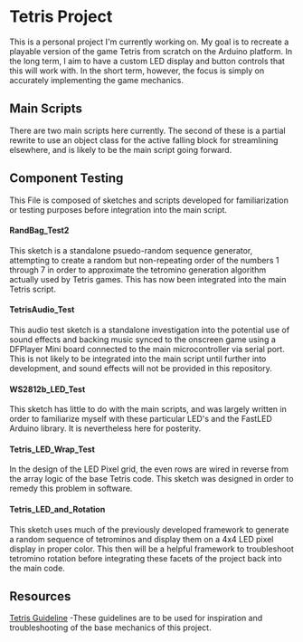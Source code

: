 # Tetris Project
This is a personal project I'm currently working on. My goal is to recreate a playable version of the game Tetris from scratch on the Arduino platform. In the long term, I aim to have a custom LED display and button controls that this will work with. In the short term, however, the focus is simply on accurately implementing the game mechanics. 

## Main Scripts
There are two main scripts here currently. The second of these is a partial rewrite to use an object class for the active falling block for streamlining elsewhere, and is likely to be the main script going forward.

## Component Testing
This File is composed of sketches and scripts developed for familiarization or testing purposes before integration into the main script.

#### RandBag_Test2
This sketch is a standalone psuedo-random sequence generator, attempting to create a random but non-repeating order of the numbers 1 through 7 in order to approximate the tetromino generation algorithm actually used by Tetris games. This has now been integrated into the main Tetris script.

#### TetrisAudio_Test
This audio test sketch is a standalone investigation into the potential use of sound effects and backing music synced to the onscreen game using a DFPlayer Mini board connected to the main microcontroller via serial port. This is not likely to be integrated into the main script until further into development, and sound effects will not be provided in this repository.

#### WS2812b_LED_Test
This sketch has little to do with the main scripts, and was largely written in order to familiarize myself with these particular LED's and the FastLED Arduino library. It is nevertheless here for posterity.

#### Tetris_LED_Wrap_Test
In the design of the LED Pixel grid, the even rows are wired in reverse from the array logic of the base Tetris code. This sketch was designed in order to remedy this problem in software.

#### Tetris_LED_and_Rotation
This sketch uses much of the previously developed framework to generate a random sequence of tetrominos and display them on a 4x4 LED pixel display in proper color. This then will be a helpful framework to troubleshoot tetromino rotation before integrating these facets of the project back into the main code.

## Resources
[Tetris Guideline](https://tetris.wiki/Tetris_Guideline) -These guidelines are to be used for inspiration and troubleshooting of the base mechanics of this project.
